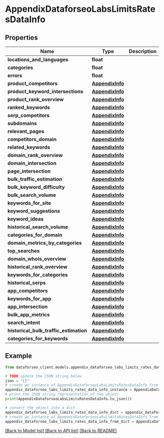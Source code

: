 # AppendixDataforseoLabsLimitsRatesDataInfo


## Properties

Name | Type | Description | Notes
------------ | ------------- | ------------- | -------------
**locations_and_languages** | **float** |  | [optional] 
**categories** | **float** |  | [optional] 
**errors** | **float** |  | [optional] 
**product_competitors** | [**AppendixInfo**](AppendixInfo.md) |  | [optional] 
**product_keyword_intersections** | [**AppendixInfo**](AppendixInfo.md) |  | [optional] 
**product_rank_overview** | [**AppendixInfo**](AppendixInfo.md) |  | [optional] 
**ranked_keywords** | [**AppendixInfo**](AppendixInfo.md) |  | [optional] 
**serp_competitors** | [**AppendixInfo**](AppendixInfo.md) |  | [optional] 
**subdomains** | [**AppendixInfo**](AppendixInfo.md) |  | [optional] 
**relevant_pages** | [**AppendixInfo**](AppendixInfo.md) |  | [optional] 
**competitors_domain** | [**AppendixInfo**](AppendixInfo.md) |  | [optional] 
**related_keywords** | [**AppendixInfo**](AppendixInfo.md) |  | [optional] 
**domain_rank_overview** | [**AppendixInfo**](AppendixInfo.md) |  | [optional] 
**domain_intersection** | [**AppendixInfo**](AppendixInfo.md) |  | [optional] 
**page_intersection** | [**AppendixInfo**](AppendixInfo.md) |  | [optional] 
**bulk_traffic_estimation** | [**AppendixInfo**](AppendixInfo.md) |  | [optional] 
**bulk_keyword_difficulty** | [**AppendixInfo**](AppendixInfo.md) |  | [optional] 
**bulk_search_volume** | [**AppendixInfo**](AppendixInfo.md) |  | [optional] 
**keywords_for_site** | [**AppendixInfo**](AppendixInfo.md) |  | [optional] 
**keyword_suggestions** | [**AppendixInfo**](AppendixInfo.md) |  | [optional] 
**keyword_ideas** | [**AppendixInfo**](AppendixInfo.md) |  | [optional] 
**historical_search_volume** | [**AppendixInfo**](AppendixInfo.md) |  | [optional] 
**categories_for_domain** | [**AppendixInfo**](AppendixInfo.md) |  | [optional] 
**domain_metrics_by_categories** | [**AppendixInfo**](AppendixInfo.md) |  | [optional] 
**top_searches** | [**AppendixInfo**](AppendixInfo.md) |  | [optional] 
**domain_whois_overview** | [**AppendixInfo**](AppendixInfo.md) |  | [optional] 
**historical_rank_overview** | [**AppendixInfo**](AppendixInfo.md) |  | [optional] 
**keywords_for_categories** | [**AppendixInfo**](AppendixInfo.md) |  | [optional] 
**historical_serps** | [**AppendixInfo**](AppendixInfo.md) |  | [optional] 
**app_competitors** | [**AppendixInfo**](AppendixInfo.md) |  | [optional] 
**keywords_for_app** | [**AppendixInfo**](AppendixInfo.md) |  | [optional] 
**app_intersection** | [**AppendixInfo**](AppendixInfo.md) |  | [optional] 
**bulk_app_metrics** | [**AppendixInfo**](AppendixInfo.md) |  | [optional] 
**search_intent** | [**AppendixInfo**](AppendixInfo.md) |  | [optional] 
**historical_bulk_traffic_estimation** | [**AppendixInfo**](AppendixInfo.md) |  | [optional] 
**categories_for_keywords** | [**AppendixInfo**](AppendixInfo.md) |  | [optional] 

## Example

```python
from dataforseo_client.models.appendix_dataforseo_labs_limits_rates_data_info import AppendixDataforseoLabsLimitsRatesDataInfo

# TODO update the JSON string below
json = "{}"
# create an instance of AppendixDataforseoLabsLimitsRatesDataInfo from a JSON string
appendix_dataforseo_labs_limits_rates_data_info_instance = AppendixDataforseoLabsLimitsRatesDataInfo.from_json(json)
# print the JSON string representation of the object
print(AppendixDataforseoLabsLimitsRatesDataInfo.to_json())

# convert the object into a dict
appendix_dataforseo_labs_limits_rates_data_info_dict = appendix_dataforseo_labs_limits_rates_data_info_instance.to_dict()
# create an instance of AppendixDataforseoLabsLimitsRatesDataInfo from a dict
appendix_dataforseo_labs_limits_rates_data_info_from_dict = AppendixDataforseoLabsLimitsRatesDataInfo.from_dict(appendix_dataforseo_labs_limits_rates_data_info_dict)
```
[[Back to Model list]](../README.md#documentation-for-models) [[Back to API list]](../README.md#documentation-for-api-endpoints) [[Back to README]](../README.md)


